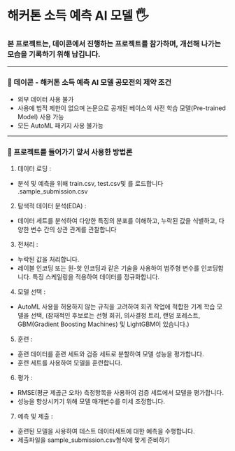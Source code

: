 # 해커톤 소득 예측 AI 모델 🖐️
### 본 프로젝트는, 데이콘에서 진행하는 프로젝트를 참가하며, 개선해 나가는 모습을 기록하기 위해 남깁니다.
---
### 📖 데이콘 - 해커톤 소득 예측 AI 모델 공모전의 제약 조건
- 외부 데이터 사용 불가
- 사용에 법적 제한이 없으며 논문으로 공개된 베이스의 사전 학습 모델(Pre-trained Model) 사용 가능
- 모든 AutoML 패키지 사용 불가능

---

### 📌 프로젝트를 들어가기 앞서 사용한 방법론

1. 데이터 로딩 :

- 분석 및 예측을 위해 train.csv, test.csv및 를 로드합니다 .sample_submission.csv

2. 탐색적 데이터 분석(EDA) :

- 데이터 세트를 분석하여 다양한 특징의 분포를 이해하고, 누락된 값을 식별하고, 다양한 변수 간의 상관 관계를 관찰합니다

3. 전처리 :

- 누락된 값을 처리합니다.
- 레이블 인코딩 또는 원-핫 인코딩과 같은 기술을 사용하여 범주형 변수를 인코딩합니다.
특징 스케일링을 적용하여 데이터를 정규화합니다.

4. 모델 선택 :

- AutoML 사용을 허용하지 않는 규칙을 고려하여 회귀 작업에 적합한 기계 학습 모델을 선택, (잠재적인 후보로는 선형 회귀, 의사결정 트리, 랜덤 포레스트, GBM(Gradient Boosting Machines) 및 LightGBM이 있습니다.)

5. 훈련 :

- 훈련 데이터를 훈련 세트와 검증 세트로 분할하여 모델 성능을 평가합니다.
- 훈련 세트를 사용하여 모델을 훈련합니다.

6. 평가 :

- RMSE(평균 제곱근 오차) 측정항목을 사용하여 검증 세트에서 모델을 평가합니다.
- 성능을 향상시키기 위해 모델 매개변수를 미세 조정합니다.

7. 예측 및 제출 :

- 훈련된 모델을 사용하여 테스트 데이터세트에 대한 예측을 수행합니다.
- 제출파일을 sample_submission.csv형식에 맞게 준비하기
